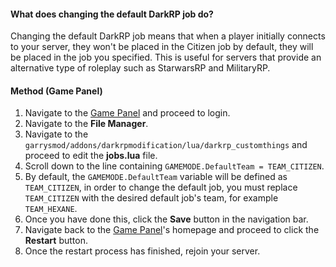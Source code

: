 #### What does changing the default DarkRP job do?
Changing the default DarkRP job means that when a player initially connects to your server, they won't be placed in the Citizen job by default, they will be placed in the job you specified. This is useful for servers that provide an alternative type of roleplay such as StarwarsRP and MilitaryRP.

#### Method (Game Panel)
1. Navigate to the [Game Panel](https://gamepanel.hexanenetworks.com) and proceed to login.
2. Navigate to the **File Manager**.
3. Navigate to the ``garrysmod/addons/darkrpmodification/lua/darkrp_customthings`` and proceed to edit the **jobs.lua** file.
4. Scroll down to the line containing ``GAMEMODE.DefaultTeam = TEAM_CITIZEN``.
5. By default, the ``GAMEMODE.DefaultTeam`` variable will be defined as ``TEAM_CITIZEN``, in order to change the default job, you must replace ``TEAM_CITIZEN`` with the desired default job's team, for example ``TEAM_HEXANE``.
6. Once you have done this, click the **Save** button in the navigation bar.
7. Navigate back to the [Game Panel](https://gamepanel.hexanenetworks.com)'s homepage and proceed to click the **Restart** button.
8. Once the restart process has finished, rejoin your server.